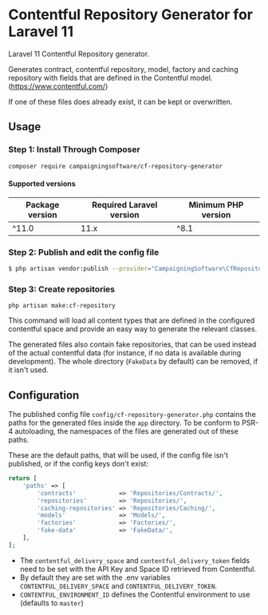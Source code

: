 # Contentful Repository Generator for Laravel 11

Laravel 11 Contentful Repository generator.

Generates contract, contentful repository, model, factory and caching repository with fields that are defined in the Contentful model. (https://www.contentful.com/)

If one of these files does already exist, it can be kept or overwritten.

## Usage

### Step 1: Install Through Composer

```
composer require campaigningsoftware/cf-repository-generator
```

#### Supported versions

| Package version | Required Laravel version | Minimum PHP version |
|-----------------|--------------------------|---------------------|
| ^11.0           | 11.x                     | ^8.1                |

### Step 2: Publish and edit the config file

```bash
$ php artisan vendor:publish --provider="CampaigningSoftware\CfRepositoryGenerator\CfRepositoryGeneratorServiceProvider"
```

### Step 3: Create repositories

`php artisan make:cf-repository`

This command will load all content types that are defined in the configured contentful space and provide an easy way to generate the relevant classes. 

The generated files also contain fake repositories, that can be used instead of the actual contentful data (for instance, if no data is available during development). 
The whole directory (`FakeData` by default) can be removed, if it isn't used.


## Configuration

The published config file `config/cf-repository-generator.php` contains the paths for the generated files inside the `app` directory. 
To be conform to PSR-4 autoloading, the namespaces of the files are generated out of these paths.

These are the default paths, that will be used, if the config file isn't published, or if the config keys don't exist: 

```php
return [
    'paths' => [
        'contracts'            => 'Repositories/Contracts/',
        'repositories'         => 'Repositories/',
        'caching-repositories' => 'Repositories/Caching/',
        'models'               => 'Models/',
        'factories'            => 'Factories/',
        'fake-data'            => 'FakeData/',
    ],
];
```

- The `contentful_delivery_space` and `contentful_delivery_token` fields need to be set with the API Key and Space ID retrieved from Contentful.  
- By default they are set with the .env variables `CONTENTFUL_DELIVERY_SPACE` and `CONTENTFUL_DELIVERY_TOKEN`.
- `CONTENTFUL_ENVIRONMENT_ID` defines the Contentful environment to use (defaults to `master`)
